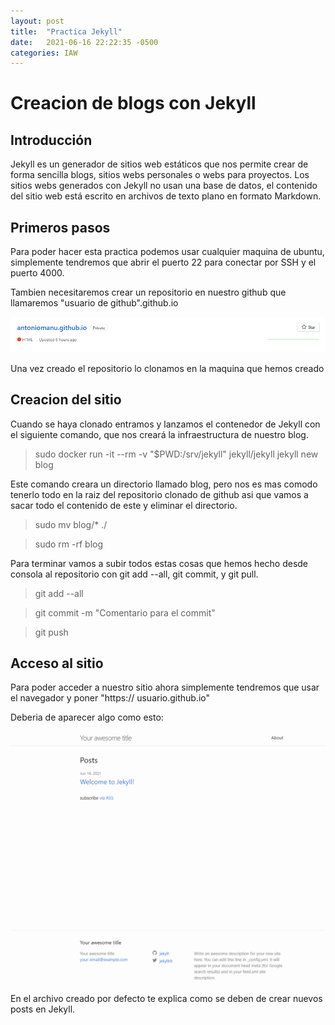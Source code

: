 ```yaml
---
layout: post
title:  "Practica Jekyll"
date:   2021-06-16 22:22:35 -0500
categories: IAW
---
```

# Creacion de blogs con Jekyll

## Introducción 

Jekyll es un generador de sitios web estáticos que nos permite crear de forma sencilla blogs, sitios webs personales o webs para proyectos. Los sitios webs generados con Jekyll no usan una base de datos, el contenido del sitio web está escrito en archivos de texto plano en formato Markdown.

## Primeros pasos

Para poder hacer esta practica podemos usar cualquier maquina de ubuntu, simplemente tendremos que abrir el puerto 22 para conectar por SSH y el puerto 4000.

Tambien necesitaremos crear un repositorio en nuestro github que llamaremos "usuario de github".github.io

![alt text](https://github.com/antoniomanu/antoniomanu.github.io/blob/main/capturas/ce5773808c91c4bca1c4a95ca18031eb.png?raw=true)

Una vez creado el repositorio lo clonamos en la maquina que hemos creado

## Creacion del sitio

Cuando se haya clonado entramos y lanzamos el contenedor de Jekyll con el siguiente comando, que nos creará la infraestructura de nuestro blog.

> sudo docker run -it --rm -v "$PWD:/srv/jekyll" jekyll/jekyll jekyll new blog

Este comando creara un directorio llamado blog, pero nos es mas comodo tenerlo todo en la raiz del repositorio clonado de github asi que vamos a sacar todo el contenido de este y eliminar el directorio.

> sudo mv blog/* ./

> sudo rm -rf blog

Para terminar vamos a subir todos estas cosas que hemos hecho desde consola al repositorio con git add --all, git commit, y git pull.

> git add --all

> git commit -m "Comentario para el commit"

> git push

## Acceso al sitio 

Para poder acceder a nuestro sitio ahora simplemente tendremos que usar el navegador y poner "https:// usuario.github.io"

Deberia de aparecer algo como esto:

![imagen](https://github.com/antoniomanu/antoniomanu.github.io/blob/main/capturas/jekyll.png?raw=true)

En el archivo creado por defecto te explica como se deben de crear nuevos posts en Jekyll.

